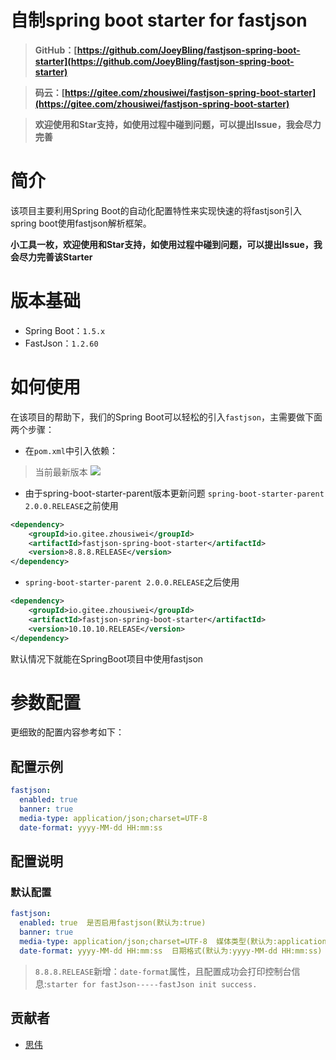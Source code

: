 # 自制spring boot starter for fastjson

> **GitHub：[https://github.com/JoeyBling/fastjson-spring-boot-starter](https://github.com/JoeyBling/fastjson-spring-boot-starter)**

> **码云：[https://gitee.com/zhousiwei/fastjson-spring-boot-starter](https://gitee.com/zhousiwei/fastjson-spring-boot-starter)**

> **欢迎使用和Star支持，如使用过程中碰到问题，可以提出Issue，我会尽力完善**

# 简介

该项目主要利用Spring Boot的自动化配置特性来实现快速的将fastjson引入spring boot使用fastjson解析框架。

**小工具一枚，欢迎使用和Star支持，如使用过程中碰到问题，可以提出Issue，我会尽力完善该Starter**

# 版本基础

- Spring Boot：`1.5.x`
- FastJson：`1.2.60`

# 如何使用

在该项目的帮助下，我们的Spring Boot可以轻松的引入`fastjson`，主需要做下面两个步骤：

- 在`pom.xml`中引入依赖：

> 当前最新版本 [![](https://img.shields.io/maven-central/v/io.gitee.zhousiwei/fastjson-spring-boot-starter?label=maven)](https://github.com/JoeyBling/fastjson-spring-boot-starter)

- 由于spring-boot-starter-parent版本更新问题
`spring-boot-starter-parent 2.0.0.RELEASE`之前使用

```xml
<dependency>
	<groupId>io.gitee.zhousiwei</groupId>
	<artifactId>fastjson-spring-boot-starter</artifactId>
	<version>8.8.8.RELEASE</version>
</dependency>
```
- `spring-boot-starter-parent 2.0.0.RELEASE`之后使用

```xml
<dependency>
	<groupId>io.gitee.zhousiwei</groupId>
	<artifactId>fastjson-spring-boot-starter</artifactId>
	<version>10.10.10.RELEASE</version>
</dependency>
```

默认情况下就能在SpringBoot项目中使用fastjson

# 参数配置

更细致的配置内容参考如下：

## 配置示例

```yml
fastjson:
  enabled: true
  banner: true
  media-type: application/json;charset=UTF-8
  date-format: yyyy-MM-dd HH:mm:ss
```

## 配置说明

### 默认配置
```yml
fastjson:
  enabled: true  是否启用fastjson(默认为:true)
  banner: true
  media-type: application/json;charset=UTF-8  媒体类型(默认为:application/json;charset=UTF-8)
  date-format: yyyy-MM-dd HH:mm:ss  日期格式(默认为:yyyy-MM-dd HH:mm:ss)
```

> `8.8.8.RELEASE`新增：`date-format`属性，且配置成功会打印控制台信息:`starter for fastJson-----fastJson init success.`

## 贡献者

- [思伟](https://gitee.com/zhousiwei/)
